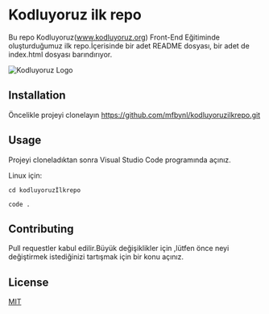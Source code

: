 #  Kodluyoruz ilk repo

Bu repo Kodluyoruz(www.kodluyoruz.org) Front-End Eğitiminde oluşturduğumuz ilk repo.İçerisinde bir adet README dosyası, bir adet de index.html dosyası barındırıyor.

![Kodluyoruz Logo](https://c.tenor.com/lNtmoshuUI8AAAAi/bahroo-hacker.gif)
  

##  Installation

Öncelikle projeyi clonelayın https://github.com/mfbynl/kodluyoruzilkrepo.git

##  Usage

Projeyi cloneladıktan sonra Visual Studio Code programında açınız.

Linux için:

`cd kodluyoruzİlkrepo`

`code .`

## Contributing
Pull requestler kabul edilir.Büyük değişiklikler için ,lütfen önce neyi değiştirmek istediğinizi tartışmak için bir konu açınız.

## License 
[MIT](https://choosealicense.com/licenses/mit/)

